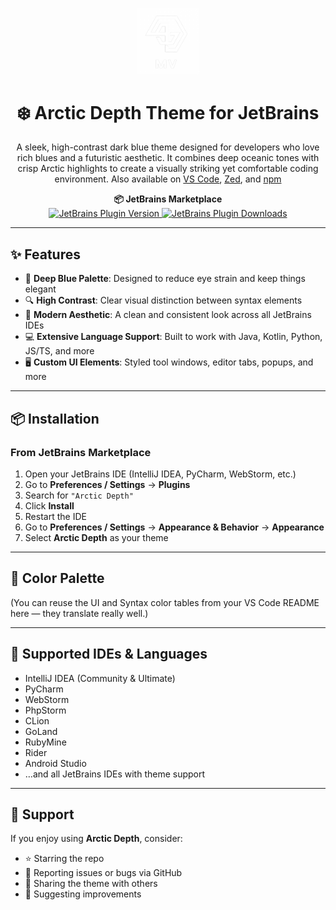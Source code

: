 <p align="center">
  <img alt="Logo" src="https://raw.githubusercontent.com/MarvellinusVincent/Arctic-Depth/main/images/logo_white.png" width="100" />
</p>
<h1 align="center">
  ❄️ Arctic Depth Theme for JetBrains
</h1>
<p align="center">
  A sleek, high-contrast dark blue theme designed for developers who love rich blues and a futuristic aesthetic. It combines deep oceanic tones with crisp Arctic highlights to create a visually striking yet comfortable coding environment. Also available on <a href="https://marketplace.visualstudio.com/items?itemName=MarvellinusVincent.arctic-depth">VS Code</a>, <a href="https://zed.dev/extensions?query=arctic+depth/">Zed</a>, and <a href="https://www.npmjs.com/package/arctic-depth">npm</a>
</p>

<p align="center">
  <strong>📦 JetBrains Marketplace</strong><br />
  <a href="https://plugins.jetbrains.com/plugin/27074-arcticdepth">
    <img alt="JetBrains Plugin Version" src="https://img.shields.io/jetbrains/plugin/v/com.github.marvellinusvincent.arcticdepth.svg" />
  </a>
  <a href="https://plugins.jetbrains.com/plugin/27074-arcticdepth">
    <img alt="JetBrains Plugin Downloads" src="https://img.shields.io/jetbrains/plugin/d/com.github.marvellinusvincent.arcticdepth.svg" />
  </a>
</p>

---

## ✨ Features

- 🎨 **Deep Blue Palette**: Designed to reduce eye strain and keep things elegant
- 🔍 **High Contrast**: Clear visual distinction between syntax elements
- 🧊 **Modern Aesthetic**: A clean and consistent look across all JetBrains IDEs
- 💻 **Extensive Language Support**: Built to work with Java, Kotlin, Python, JS/TS, and more
- 🖥️ **Custom UI Elements**: Styled tool windows, editor tabs, popups, and more

---

## 📦 Installation

### From JetBrains Marketplace

1. Open your JetBrains IDE (IntelliJ IDEA, PyCharm, WebStorm, etc.)
2. Go to **Preferences / Settings** → **Plugins**
3. Search for `"Arctic Depth"`
4. Click **Install**
5. Restart the IDE
6. Go to **Preferences / Settings** → **Appearance & Behavior** → **Appearance**
7. Select **Arctic Depth** as your theme

---

## 🎨 Color Palette

(You can reuse the UI and Syntax color tables from your VS Code README here — they translate really well.)

---

## 🧩 Supported IDEs & Languages

- IntelliJ IDEA (Community & Ultimate)
- PyCharm
- WebStorm
- PhpStorm
- CLion
- GoLand
- RubyMine
- Rider
- Android Studio
- …and all JetBrains IDEs with theme support

---

## 🙌 Support

If you enjoy using **Arctic Depth**, consider:

- ⭐ Starring the repo
- 🐞 Reporting issues or bugs via GitHub
- 📣 Sharing the theme with others
- 💬 Suggesting improvements